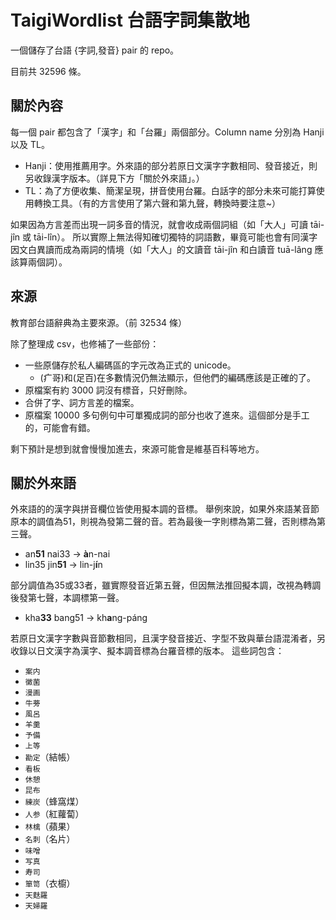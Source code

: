 # TaigiWordlist 台語字詞集散地

一個儲存了台語 {字詞,發音} pair 的 repo。

目前共 32596 條。

## 關於內容

每一個 pair 都包含了「漢字」和「台羅」兩個部分。Column name 分別為 Hanji 以及 TL。

- Hanji：使用推薦用字。外來語的部分若原日文漢字字數相同、發音接近，則另收錄漢字版本。（詳見下方「關於外來語」。）
- TL：為了方便收集、簡潔呈現，拼音使用台羅。白話字的部分未來可能打算使用轉換工具。（有的方言使用了第六聲和第九聲，轉換時要注意~）

如果因為方言差而出現一詞多音的情況，就會收成兩個詞組（如「大人」可讀 tāi-jîn 或 tāi-lîn）。
所以實際上無法得知確切獨特的詞語數，畢竟可能也會有同漢字因文白異讀而成為兩詞的情境（如「大人」的文讀音 tāi-jîn 和白讀音 tuā-lâng 應該算兩個詞）。

## 來源

教育部台語辭典為主要來源。（前 32534 條）

除了整理成 csv，也修補了一些部份：
- 一些原儲存於私人編碼區的字元改為正式的 unicode。
  - (疒哥)和(足百)在多數情況仍無法顯示，但他們的編碼應該是正確的了。
- 原檔案有約 3000 詞沒有標音，只好刪除。
- 合併了字、詞方言差的檔案。
- 原檔案 10000 多句例句中可單獨成詞的部分也收了進來。這個部分是手工的，可能會有錯。

剩下預計是想到就會慢慢加進去，來源可能會是維基百科等地方。

## 關於外來語

外來語的的漢字與拼音欄位皆使用擬本調的音標。
舉例來說，如果外來語某音節原本的調值為51，則視為發第二聲的音。若為最後一字則標為第二聲，否則標為第三聲。

- an**51** nai33 -> **à**n-nai
- lin35 jin**51** -> lin-j**í**n

部分調值為35或33者，雖實際發音近第五聲，但因無法推回擬本調，改視為轉調後發第七聲，本調標第一聲。

- kha**33** bang51 -> kh**a**ng-páng

若原日文漢字字數與音節數相同，且漢字發音接近、字型不致與華台語混淆者，另收錄以日文漢字為漢字、擬本調音標為台羅音標的版本。
這些詞包含：
- ```案内```
- ```黴菌```
- ```漫画```
- ```牛蒡```
- ```風呂```
- ```羊羹```
- ```予備```
- ```上等```
- ```勘定```（結帳）
- ```看板```
- ```休憩```
- ```昆布```
- ```練炭```（蜂窩煤）
- ```人参```（紅蘿蔔）
- ```林檎```（蘋果）
- ```名刺```（名片）
- ```味噌```
- ```写真```
- ```寿司```
- ```箪笥```（衣櫥）
- ```天麩羅```
- ```天婦羅```
